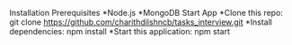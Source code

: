 Installation
    Prerequisites
        *Node.js
        *MongoDB
    Start App
        *Clone this repo: git clone https://github.com/charithdilshncb/tasks_interview.git
        *Install dependencies: npm install
        *Start this application: npm start
        